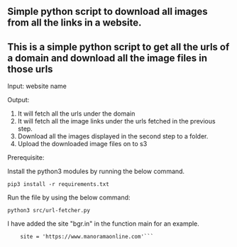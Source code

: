 ## Simple python script to download all images from all the links in a website.
## This is a simple python script to get all the urls of a domain and download all the image files in those urls

Input: website name


Output: 
1. It will fetch all the urls under the domain
2. It will fetch all the image links under the urls fetched in the previous step.
3. Download all the images displayed in the second step to a folder.
4. Upload the downloaded image files on to s3


Prerequisite:

Install the python3 modules by running the below command.

```pip3 install -r requirements.txt```

Run the file by using the below command:

```python3 src/url-fetcher.py```

I have added the site "bgr.in" in the function main for an example.

```if __name__ == "__main__":
    site = 'https://www.manoramaonline.com'```
